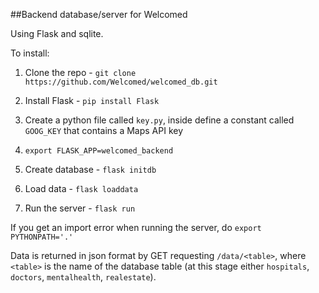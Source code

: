 ##Backend database/server for Welcomed

Using Flask and sqlite.

To install:

1. Clone the repo - `git clone https://github.com/Welcomed/welcomed_db.git`

2. Install Flask - `pip install Flask`

3. Create a python file called `key.py`, inside define a constant called `GOOG_KEY` that contains a Maps API key

4. `export FLASK_APP=welcomed_backend`

5.  Create database - `flask initdb`

6. Load data - `flask loaddata`

7. Run the server - `flask run`

If you get an import error when running the server, do `export PYTHONPATH='.'`

Data is returned in json format by GET requesting `/data/<table>`, where `<table>` is the name of the database table (at this stage either `hospitals`, `doctors`, `mentalhealth`, `realestate`).
